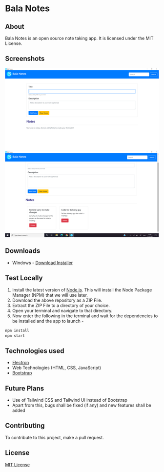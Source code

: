 # Bala Notes
## About
Bala Notes is an open source note taking app. It is licensed under the MIT License.

## Screenshots
![Screenshot 1](./screenshots/Screenshot.png)
![Screenshot 2](./screenshots/Screenshot_2.png)

## Downloads
- Windows - [Download Installer](https://github.com/K-Balaji/BalaNotes/releases/download/2.0.0/Bala_Notes_Setup.exe)

## Test Locally
1. Install the latest version of <a href="https://nodejs.org/" target="_blank">Node.js</a>. This will install the Node Package Manager (NPM) that we will use later.
2. Download the above repository as a ZIP File.
3. Extract the ZIP File to a directory of your choice.
4. Open your terminal and navigate to that directory.
5. Now enter the following in the terminal and wait for the dependencies to be installed and the app to launch - 
```sh
npm install
npm start
```

## Technologies used
- <a href="https://github.com/electron/electron" target="_blank">Electron</a>
- Web Technologies (HTML, CSS, JavaScript)
- <a href="https://github.com/twbs/bootstrap" target="_blank">Bootstrap</a>

## Future Plans
- Use of Tailwind CSS and Tailwind UI instead of Bootstrap
- Apart from this, bugs shall be fixed (if any) and new features shall be added

## Contributing
To contribute to this project, make a pull request.

## License
[MIT License](./LICENSE)
